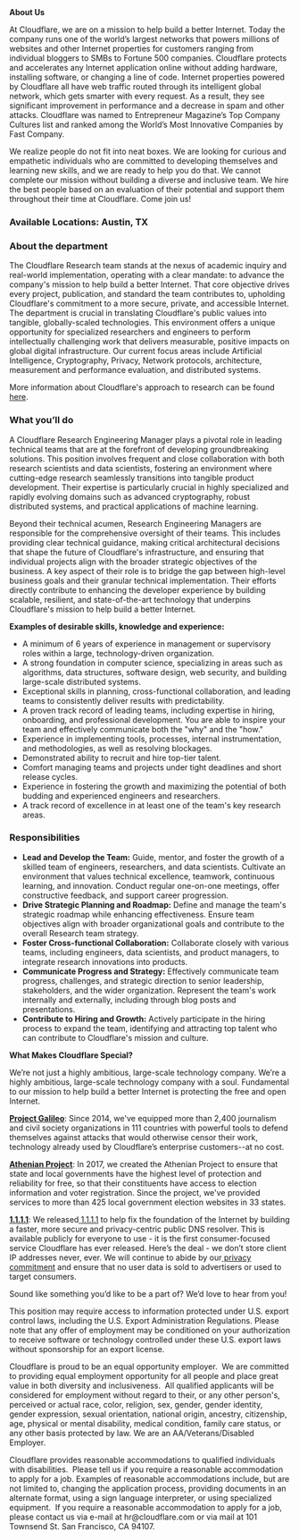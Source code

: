<div class="content-intro">
	<div><strong>About Us</strong></div>
	<div>
		<p>At Cloudflare, we are on a mission to help build a better Internet. Today the company runs one of the world’s largest networks that powers millions of websites and other Internet properties for customers ranging from individual bloggers to SMBs to Fortune 500 companies. Cloudflare protects and accelerates any Internet application online without adding hardware, installing software, or changing a line of code. Internet properties powered by Cloudflare all have web traffic routed through its intelligent global network, which gets smarter with every request. As a result, they see significant improvement in performance and a decrease in spam and other attacks. Cloudflare was named to Entrepreneur Magazine’s Top Company Cultures list and ranked among the World’s Most Innovative Companies by Fast Company.&nbsp;</p>
		<p><span style="font-weight: 400;">We realize people do not fit into neat boxes. We are looking for curious and empathetic individuals who are committed to developing themselves and learning new skills, and we are ready to help you do that. We cannot complete our mission without building a diverse and inclusive team. We hire the best people based on an evaluation of their potential and support them throughout their time at Cloudflare. Come join us!&nbsp;</span></p>
	</div>
</div>
<h3><strong>Available Locations: Austin, TX</strong></h3>
<h3>About the department</h3>
<p>The Cloudflare Research team stands at the nexus of academic inquiry and real-world implementation, operating with a clear mandate: to advance the company's mission to help build a better Internet. That core objective drives every project, publication, and standard the team contributes to, upholding Cloudflare's commitment to a more secure, private, and accessible Internet. The department is crucial in translating Cloudflare's public values into tangible, globally-scaled technologies. This environment offers a unique opportunity for specialized researchers and engineers to perform intellectually challenging work that delivers measurable, positive impacts on global digital infrastructure. Our current focus areas include Artificial Intelligence, Cryptography, Privacy, Network protocols, architecture, measurement and performance evaluation, and distributed systems.</p>
<p>More information about Cloudflare's approach to research can be found<a href="https://research.cloudflare.com"> here</a>.</p>
<h3>What you’ll do</h3>
<p>A Cloudflare Research Engineering Manager plays a pivotal role in leading technical teams that are at the forefront of developing groundbreaking solutions. This position involves frequent and close collaboration with both research scientists and data scientists, fostering an environment where cutting-edge research seamlessly transitions into tangible product development. Their expertise is particularly crucial in highly specialized and rapidly evolving domains such as advanced cryptography, robust distributed systems, and practical applications of machine learning.</p>
<p>Beyond their technical acumen, Research Engineering Managers are responsible for the comprehensive oversight of their teams. This includes providing clear technical guidance, making critical architectural decisions that shape the future of Cloudflare's infrastructure, and ensuring that individual projects align with the broader strategic objectives of the business. A key aspect of their role is to bridge the gap between high-level business goals and their granular technical implementation. Their efforts directly contribute to enhancing the developer experience by building scalable, resilient, and state-of-the-art technology that underpins Cloudflare's mission to help build a better Internet.</p>
<p><strong>Examples of desirable skills, knowledge and experience:</strong></p>
<ul>
	<li>A minimum of 6 years of experience in management or supervisory roles within a large, technology-driven organization.</li>
	<li>A strong foundation in computer science, specializing in areas such as algorithms, data structures, software design, web security, and building large-scale distributed systems.</li>
	<li>Exceptional skills in planning, cross-functional collaboration, and leading teams to consistently deliver results with predictability.</li>
	<li>A proven track record of leading teams, including expertise in hiring, onboarding, and professional development. You are able to inspire your team and effectively communicate both the "why" and the "how."</li>
	<li>Experience in implementing tools, processes, internal instrumentation, and methodologies, as well as resolving blockages.</li>
	<li>Demonstrated ability to recruit and hire top-tier talent.</li>
	<li>Comfort managing teams and projects under tight deadlines and short release cycles.</li>
	<li>Experience in fostering the growth and maximizing the potential of both budding and experienced engineers and researchers.</li>
	<li>A track record of excellence in at least one of the team's key research areas.</li>
</ul>
<h3>Responsibilities</h3>
<ul>
	<li><strong>Lead and Develop the Team:</strong> Guide, mentor, and foster the growth of a skilled team of engineers, researchers, and data scientists. Cultivate an environment that values technical excellence, teamwork, continuous learning, and innovation. Conduct regular one-on-one meetings, offer constructive feedback, and support career progression.</li>
	<li><strong>Drive Strategic Planning and Roadmap:</strong> Define and manage the team's strategic roadmap while enhancing effectiveness. Ensure team objectives align with broader organizational goals and contribute to the overall Research team strategy.</li>
	<li><strong>Foster Cross-functional Collaboration:</strong> Collaborate closely with various teams, including engineers, data scientists, and product managers, to integrate research innovations into products.</li>
	<li><strong>Communicate Progress and Strategy:</strong> Effectively communicate team progress, challenges, and strategic direction to senior leadership, stakeholders, and the wider organization. Represent the team's work internally and externally, including through blog posts and presentations.</li>
	<li><strong>Contribute to Hiring and Growth:</strong> Actively participate in the hiring process to expand the team, identifying and attracting top talent who can contribute to Cloudflare's mission and culture.</li>
</ul>
<div class="content-conclusion">
	<p><strong>What Makes Cloudflare Special?</strong></p>
	<p><span style="font-weight: 400;">We’re not just a highly ambitious, large-scale technology company. We’re a highly ambitious, large-scale technology company with a soul. Fundamental to our mission to help build a better Internet is protecting the free and open Internet.</span></p>
	<p><a href="https://blog.cloudflare.com/protecting-free-expression-online/"><strong>Project Galileo</strong></a><span style="font-weight: 400;">: Since 2014, we've equipped more than 2,400 journalism and civil society organizations in 111 countries with powerful tools to defend themselves against attacks that would otherwise censor their work, technology already used by Cloudflare’s enterprise customers--at no cost.</span></p>
	<p><strong><a href="https://www.cloudflare.com/athenian/">Athenian Project</a></strong><span style="font-weight: 400;">: In 2017, we created the Athenian Project to ensure that state and local governments have the highest level of protection and reliability for free, so that their constituents have access to election information and voter registration. Since the project, we've provided services to more than 425 local government election websites in 33 states.</span></p>
	<p><a href="https://1.1.1.1/"><strong>1.1.1.1</strong></a><span style="font-weight: 400;">: We released</span><a href="https://1.1.1.1/"> <span style="font-weight: 400;">1.1.1.1</span></a><span style="font-weight: 400;"> to help fix the foundation of the Internet by building a faster, more secure and privacy-centric public DNS resolver. This is available publicly for everyone to use - it is the first consumer-focused service Cloudflare has ever released. Here’s the deal - we don’t store client IP addresses never, ever. We will continue to abide by our</span><a href="https://developers.cloudflare.com/1.1.1.1/privacy/public-dns-resolver"> privacy commitment</a><span style="font-weight: 400;"> and ensure that no user data is sold to advertisers or used to target consumers.</span></p>
	<p><span style="font-weight: 400;">Sound like something you’d like to be a part of? We’d love to hear from you!</span></p>
	<p><span style="font-weight: 400;">This position may require access to information protected under U.S. export control laws, including the U.S. Export Administration Regulations. Please note that any offer of employment may be conditioned on your authorization to receive software or technology controlled under these U.S. export laws without sponsorship for an export license.</span></p>
	<p><span style="font-weight: 400;">Cloudflare is proud to be an equal opportunity employer. &nbsp;We are committed to providing equal employment opportunity for all people and place great value in both diversity and inclusiveness. &nbsp;All qualified applicants will be considered for employment without regard to their, or any other person's, perceived or actual</span> <span style="font-weight: 400;">race, color, religion, sex, gender, gender identity, gender expression, sexual orientation, national origin, ancestry, citizenship, age, physical or mental disability, medical condition, family care status, or any other basis protected by law. </span><span style="font-weight: 400;">We are an AA/Veterans/Disabled Employer.</span></p>
	<p><span style="font-weight: 400;">Cloudflare provides reasonable accommodations to qualified individuals with disabilities. &nbsp;Please tell us if you require a reasonable accommodation to apply for a job. Examples of reasonable accommodations include, but are not limited to, changing the application process, providing documents in an alternate format, using a sign language interpreter, or using specialized equipment. &nbsp;If you require a reasonable accommodation to apply for a job, please contact us via e-mail at </span><span style="font-weight: 400;">hr@cloudflare.com</span><span style="font-weight: 400;"> or via mail at 101 Townsend St. San Francisco, CA 94107.</span></p>
</div>